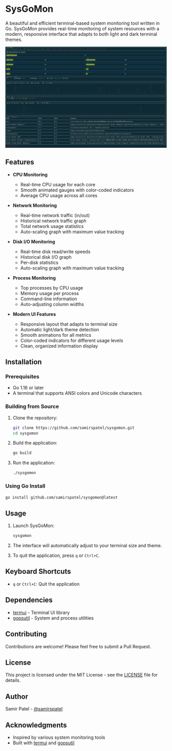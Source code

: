 # SysGoMon

A beautiful and efficient terminal-based system monitoring tool written in Go. SysGoMon provides real-time monitoring of system resources with a modern, responsive interface that adapts to both light and dark terminal themes.

![SysGoMon Screenshot](screenshot.png)

## Features

- **CPU Monitoring**
  - Real-time CPU usage for each core
  - Smooth animated gauges with color-coded indicators
  - Average CPU usage across all cores

- **Network Monitoring**
  - Real-time network traffic (in/out)
  - Historical network traffic graph
  - Total network usage statistics
  - Auto-scaling graph with maximum value tracking

- **Disk I/O Monitoring**
  - Real-time disk read/write speeds
  - Historical disk I/O graph
  - Per-disk statistics
  - Auto-scaling graph with maximum value tracking

- **Process Monitoring**
  - Top processes by CPU usage
  - Memory usage per process
  - Command-line information
  - Auto-adjusting column widths

- **Modern UI Features**
  - Responsive layout that adapts to terminal size
  - Automatic light/dark theme detection
  - Smooth animations for all metrics
  - Color-coded indicators for different usage levels
  - Clean, organized information display

## Installation

### Prerequisites

- Go 1.16 or later
- A terminal that supports ANSI colors and Unicode characters

### Building from Source

1. Clone the repository:
   ```bash
   git clone https://github.com/samirspatel/sysgomon.git
   cd sysgomon
   ```

2. Build the application:
   ```bash
   go build
   ```

3. Run the application:
   ```bash
   ./sysgomon
   ```

### Using Go Install

```bash
go install github.com/samirspatel/sysgomon@latest
```

## Usage

1. Launch SysGoMon:
   ```bash
   sysgomon
   ```

2. The interface will automatically adjust to your terminal size and theme.

3. To quit the application, press `q` or `Ctrl+C`.

## Keyboard Shortcuts

- `q` or `Ctrl+C`: Quit the application

## Dependencies

- [termui](https://github.com/gizak/termui) - Terminal UI library
- [gopsutil](https://github.com/shirou/gopsutil) - System and process utilities

## Contributing

Contributions are welcome! Please feel free to submit a Pull Request.

## License

This project is licensed under the MIT License - see the [LICENSE](LICENSE) file for details.

## Author

Samir Patel - [@samirspatel](https://github.com/samirspatel)

## Acknowledgments

- Inspired by various system monitoring tools
- Built with [termui](https://github.com/gizak/termui) and [gopsutil](https://github.com/shirou/gopsutil) 